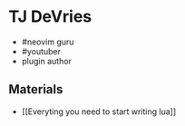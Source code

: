 # TJ DeVries

- #neovim guru
- #youtuber
- plugin author

## Materials

- [[Everyting you need to start writing lua]]

